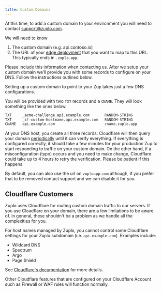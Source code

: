 ```yaml
---
title: Custom Domains
---
```


At this time, to add a custom domain to your environment you will need to contact [support@zuplo.com](mailto:support@zuplo.com).

We will need to know

1. The custom domain (e.g. api.contoso.io)
2. The URL of your [edge deployment](./environments.md) that you want to map to this URL. This typically ends in `.zuplo.app`.

Please include this information when contacting us. After we setup your custom domain we'll provide you with some records to configure on your DNS. Follow the instructions outlined below.

Setting up a custom domain to point to your Zup takes just a few DNS configurations.

You will be provided with two `TXT` records and a `CNAME`. They will look something like the ones below.

```txt
TXT     _acme-challenge.api.example.com       RANDOM-STRING
TXT     _cf-custom-hostname.api.example.com   RANDOM-STRING
CNAME   api.example.com                       cname.zuplo.app
```

At your DNS host, you create all three records. Cloudflare will then query your domain [periodically](https://developers.cloudflare.com/cloudflare-for-platforms/cloudflare-for-saas/start/hostname-verification-backoff-schedule/) until it can verify everything. If everything is configured correctly, it should take a few minutes for your production Zup to start responding to traffic on your custom domain. On the other hand, if a misconfiguration (typo) occurs and you need to make change, Cloudflare could take up to 4 hours to retry the verification. Please be patient if this happens.

By default, you can also use the url on `zuploapp.com` although, if you prefer that to be removed contact support and we can disable it for you.

## Cloudflare Customers

Zuplo uses Cloudflare for routing custom domain traffic to our servers. If you use Cloudflare on your domain, there are a few limitations to be aware of. In general, these shouldn't be a problem as we handle all the complexities for you.

For host names managed by Zuplo, you cannot control some Cloudflare settings for your Zuplo subdomain (i.e. `api.example.com`). Examples include:

- Wildcard DNS
- Spectrum
- Argo
- Page Shield

See [Cloudflare's documentation](https://developers.cloudflare.com/cloudflare-for-platforms/cloudflare-for-saas/#limitations) for more details.

Other Cloudflare features that are configured on your Cloudflare Account such as Firewall or WAF rules will function normally.
